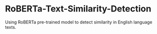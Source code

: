 # RoBERTa-Text-Similarity-Detection
Using RoBERTa pre-trained model to detect similarity in English language texts.
